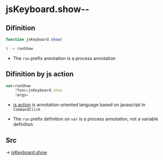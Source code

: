 # jsKeyboard.show--

## Difinition

```js.js
function jsKeyboard.show(

) -> runShow
```

- The `run` prefix annotation is a process annotation


## Difinition by js action

```js.js
var=runShow
	?func=jsKeyboard.show
	?args=

```

- [js action](#) is annotation-oriented language based on javascript in `CommandClick`

- The `run` prefix definition on `var` is a process annotation, not a variable definition

## Src

-> [jsKeyboard.show](https://github.com/puutaro/CommandClick/blob/master/app/src/main/java/com/puutaro/commandclick/fragment_lib/terminal_fragment/js_interface/system/JsKeyboard.kt#L20)


